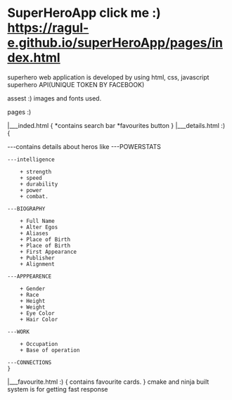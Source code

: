 # SuperHeroApp click me :) https://ragul-e.github.io/superHeroApp/pages/index.html


superhero web application is developed 
by using html, css, javascript 
superhero API(UNIQUE TOKEN BY FACEBOOK) 

assest :)
images and fonts used.

pages  :)


|___inded.html
    {
     *contains search bar
     *favourites button
    }
|___details.html :)
    {
    
    
---contains details about heros like
---POWERSTATS
    
    ---intelligence
    
        + strength
        + speed
        + durability
        + power
        + combat.
        
    ---BIOGRAPHY
    
        + Full Name
        + Alter Egos 
        + Aliases
        + Place of Birth
        + Place of Birth
        + First Appearance
        + Publisher
        + Alignment
        
    ---APPPEARENCE
      
        + Gender
        + Race
        + Height
        + Weight
        + Eye Color
        + Hair Color
        
    ---WORK
    
        + Occupation
        + Base of operation
        
    ---CONNECTIONS
    }
|___favourite.html  :)
    {
     contains favourite cards.
    }
    cmake and ninja built system is for  getting fast response 
